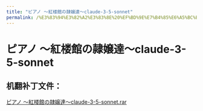 ```yaml
---
title: "ピアノ ～紅楼館の隷嬢達～claude-3-5-sonnet"
permalink: /%E3%83%94%E3%82%A2%E3%83%8E%20%EF%BD%9E%E7%B4%85%E6%A5%BC%E9%A4%A8%E3%81%AE%E9%9A%B7%E5%AC%A2%E9%81%94%EF%BD%9Eclaude-3-5-sonnet
---
```



# ピアノ ～紅楼館の隷嬢達～claude-3-5-sonnet

## 机翻补丁文件：

[ピアノ ～紅楼館の隷嬢達～claude-3-5-sonnet.rar](https://github.com/jyxjyx1234/jyxjyx1234.github.io/blob/main/resources/%E3%83%94%E3%82%A2%E3%83%8E%20%EF%BD%9E%E7%B4%85%E6%A5%BC%E9%A4%A8%E3%81%AE%E9%9A%B7%E5%AC%A2%E9%81%94%EF%BD%9Eclaude-3-5-sonnet.rar)

 

